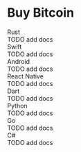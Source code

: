 # Buy Bitcoin

<custom-tabs category="lang">

<div slot="title">Rust</div>
<section>
TODO add docs
</section>

<div slot="title">Swift</div>
<section>
TODO add docs
</section>

<div slot="title">Android</div>
<section>
TODO add docs
</section>

<div slot="title">React Native</div>
<section>
TODO add docs
</section>

<div slot="title">Dart</div>
<section>
TODO add docs
</section>

<div slot="title">Python</div>
<section>
TODO add docs
</section>

<div slot="title">Go</div>
<section>
TODO add docs
</section>

<div slot="title">C#</div>

<section>
TODO add docs
</section>